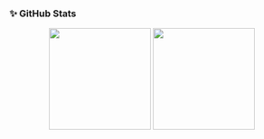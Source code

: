 ### ✨ GitHub Stats

<p align="center">
  <img src="https://github-readme-stats.vercel.app/api?username=hkh7670&show_icons=true&theme=transparent" height="180" />
  <img src="https://github-readme-stats.vercel.app/api/top-langs/?username=hkh7670&layout=compact" height="180" />
</p>
